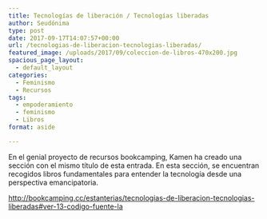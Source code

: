 ```yaml
---
title: Tecnologías de liberación / Tecnologías liberadas
author: Seudónima
type: post
date: 2017-09-17T14:07:57+00:00
url: /tecnologias-de-liberacion-tecnologias-liberadas/
featured_image: /uploads/2017/09/coleccion-de-libros-470x200.jpg
spacious_page_layout:
  - default_layout
categories:
  - Feminismo
  - Recursos
tags:
  - empoderamiento
  - feminismo
  - Libros
format: aside

---
```

En el genial proyecto de recursos bookcamping, Kamen ha creado una sección con el mismo título de esta entrada. En esta sección, se encuentran recogidos libros fundamentales para entender la tecnología desde una perspectiva emancipatoria.

<a href="http://bookcamping.cc/estanterias/tecnologias-de-liberacion-tecnologias-liberadas#ver-13-codigo-fuente-la" rel="nofollow">http://bookcamping.cc/estanterias/tecnologias-de-liberacion-tecnologias-liberadas#ver-13-codigo-fuente-la</a>

<div class="wpcnt">
</div>
